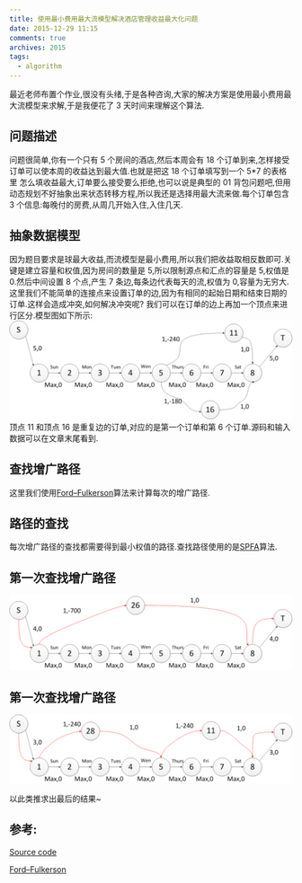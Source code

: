 ```yaml
---
title: 使用最小费用最大流模型解决酒店管理收益最大化问题
date: 2015-12-29 11:15
comments: true
archives: 2015
tags:
  - algorithm
---
```


最近老师布置个作业,很没有头绪,于是各种咨询,大家的解决方案是使用最小费用最大流模型来求解,于是我便花了 3 天时间来理解这个算法.

## 问题描述

问题很简单,你有一个只有 5 个房间的酒店,然后本周会有 18 个订单到来,怎样接受订单可以使本周的收益达到最大值.也就是把这 18 个订单填写到一个 5\*7 的表格里
怎么填收益最大,订单要么接受要么拒绝,也可以说是典型的 01 背包问题吧,但用动态规划不好抽象出来状态转移方程,所以我还是选择用最大流来做.每个订单包含 3 个信息:每晚付的房费,从周几开始入住,入住几天.

## 抽象数据模型

因为题目要求是球最大收益,而流模型是最小费用,所以我们把收益取相反数即可.关键是建立容量和权值,因为房间的数量是 5,所以限制源点和汇点的容量是 5,权值是 0.然后中间设置 8 个点,产生 7 条边,每条边代表每天的流,权值为 0,容量为无穷大.这里我们不能简单的连接点来设置订单的边,因为有相同的起始日期和结束日期的订单.这样会造成冲突,如何解决冲突呢? 我们可以在订单的边上再加一个顶点来进行区分.模型图如下所示:
![model](https://raw.githubusercontent.com/acgotaku/USTC-Coding/master/hotel/model.png)
顶点 11 和顶点 16 是重复边的订单,对应的是第一个订单和第 6 个订单.源码和输入数据可以在文章末尾看到.

## 查找增广路径

这里我们使用[Ford–Fulkerson](https://en.wikipedia.org/wiki/Ford%E2%80%93Fulkerson_algorithm)算法来计算每次的增广路径.

## 路径的查找

每次增广路径的查找都需要得到最小权值的路径.查找路径使用的是[SPFA](https://en.wikipedia.org/wiki/Shortest_Path_Faster_Algorithm)算法.

## 第一次查找增广路径

![model](https://raw.githubusercontent.com/acgotaku/USTC-Coding/master/hotel/hotel1.1.png)

## 第一次查找增广路径

![model](https://raw.githubusercontent.com/acgotaku/USTC-Coding/master/hotel/hotel1.2.png)

以此类推求出最后的结果~

## 参考:

[Source code](https://github.com/acgotaku/USTC-Coding/tree/master/hotel)

[Ford–Fulkerson](http://www.cnblogs.com/gaochundong/p/ford_fulkerson_maximum_flow_algorithm.html)
